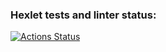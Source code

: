 ### Hexlet tests and linter status:
[![Actions Status](https://github.com/baker2x/python-project-lvl1/workflows/hexlet-check/badge.svg)](https://github.com/baker2x/python-project-lvl1/actions)